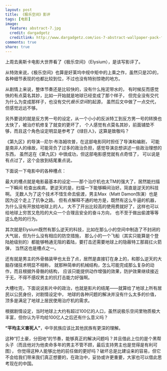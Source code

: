 ```yaml
---
layout: post
title: 《极乐空间》影评
tags: [电影]
image:
  feature: abstract-7.jpg
  credit: dargadgetz
  creditlink: http://www.dargadgetz.com/ios-7-abstract-wallpaper-pack-for-iphone-5-and-ipod-touch-retina/
comments: true
share: true
---
```


上周去奥斯卡电影大世界看了《极乐空间》（Elysium），是该写影评了。

从特效来说，《极乐空间》也算是好莱坞中规中矩中的上乘之作，虽然只是2D的，
各种细节表现的也都比较到位，不过也没有特别惊艳的地方。

从剧情上来说，整体节奏还是比较快的，没有什么拖泥带水的，
有时候反而感觉快的有点莫名其妙，比如一开始就是地球已经变成了那个样子，
但完全没有交代为什么为变成那样子，也没有交代*极乐空间*的起源，
虽然后文中做了一点交代，但感觉远远不够。

另外要说的就是反方男一号的设定，从一个小小的反派特工到反方男一号的转换也太快了，被治疗机修复了就变的更坏了，
个人感觉有点莫名其妙，前面铺垫不够，而且这个角色设定明显是参考了《绿巨人》，这算是致敬吗？

《第九区》的导演--尼尔·布洛姆坎普，在这部电影同时担任了导演和编剧，
可能是南非人的缘故，可能背负了过多的政治负担，感觉导演总想讲述一些政治理想的东西，
虽然这在《第九区》中很成功，但这部电影感觉就有点奇怪了，
可以说是有点过了，这个会放到结尾重点说。

下面说一下电影中的各种槽点：

最大的槽点就是电影最基本的设定——那个治疗机也太TM的强大了，居然能扫描一下瞬间
检查出疾病，更逆天的是，扫描一下能够瞬间治好。简直是逆天的科技啊。
无数人为了这个技术不惜生命去偷渡，男主Max（Matt Damon饰演）也是因为这个走上了抗争之路。
但有点解释不通的地方是，既然有这么牛逼的机器，为什么没有开放给地球上的人，
大不了开出比较高的使用费就好了，这样也可以给地球上穷苦又危险的大众一个合理且安全的奋斗方向，
也不至于做出偷渡等等这么危险的行为。

其次就是Elysium既然有那么逆天的科技，比如在那么小的空间中制造了不封闭的大气层，但为什么没有相应的防空措施，
那么小的一个飞船（其实只能算是个登陆舱级别的）都能够畅通无阻的着陆，要打击还需要地球上的隐蔽特工那肩扛火箭弹，
当然这也是槽点之一。

还有就是男主的外骨骼装甲也太丑了点，居然是直接钉在身上的，和那么逆天的大脑存储技术明显不相称，
就那种简单的机械结构，怎么可能完成那么复杂的动作，而且根据外骨骼的结构，
应该只能提供动作增强的效果，防护效果继续接近于无，不得不感叹男主的抗打击能力好强啊。

大槽吐完，下面说说影片中的政治，也就是影片的结尾——就算给了地球上所有居民以公民身份，对剧情设定中，
地球的各种问题的解决并没有什么太多的价值，顶多是满足了地球上居民使用治疗机的需求。

根据剧情设定，当时地球上大约有超过100亿的人口，虽然说极乐空间里物质极大丰富，但你认为平均给100亿人之后还有什么意义吗？

**“平均主义害死人”**，中华民族应该比其他民族有更深的理解。

这种“打土豪，分田地”的节奏，能够真正的解决问题吗？并且借此上位的是个黑帮头子（而且他对为他卖命多年的男主不管不顾，最后支持男主也是觉得是有利可图），
你觉得这种人能够比他的前任做的更好吗？破坏总是比建设来的容易，但它不会给我们带来我们真正想要的，在政治中，妥协或许更重要，大家也可以借此思考现在的中国。
